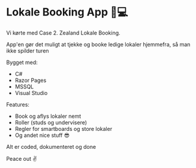# Lokale Booking App 🏫💻

Vi kørte med Case 2. Zealand Lokale Booking.

App'en gør det muligt at tjekke og booke ledige lokaler hjemmefra, så man ikke spilder turen

Bygget med:
- C#
- Razor Pages
- MSSQL
- Visual Studio

Features:
- Book og aflys lokaler nemt
- Roller (studs og undervisere)
- Regler for smartboards og store lokaler
- Og andet nice stuff 😎

Alt er coded, dokumenteret og done

Peace out ✌️
